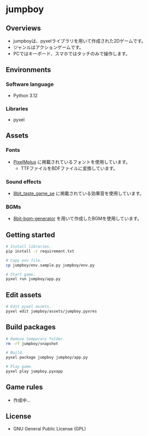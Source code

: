 # jumpboy

## Overviews
- jumpboyは、pyxelライブラリを用いて作成された2Dゲームです。
- ジャンルはアクションゲームです。
- PCではキーボード、スマホではタッチのみで操作します。

## Environments
### Software language
- Python 3.12

### Libraries
- pyxel

## Assets
### Fonts
- [PixelMplus](https://itouhiro.hatenablog.com/entry/20130602/font) に掲載されているフォントを使用しています。
  - TTFファイルをBDFファイルに変換しています。

### Sound effects
- [8bit_taste_game_se](https://booth.pm/ja/items/2576189) に掲載されている効果音を使用しています。

### BGMs
- [8bit-bgm-generator](https://github.com/shiromofufactory/8bit-bgm-generator?tab=readme-ov-file) を用いて作成したBGMを使用しています。

## Getting started
```bash
# Install libraries.
pip install -r requirement.txt

# Copy env file.
cp jumpboy/env.sample.py jumpboy/env.py

# Start game.
pyxel run jumpboy/app.py
```

## Edit assets
```bash
# Edit pyxel assets.
pyxel edit jumpboy/assets/jumpboy.pyxres
```

## Build packages
```bash
# Remove temporary folder.
rm -rf jumpboy/snapshot

# Build.
pyxel package jumpboy jumpboy/app.py

# Play game.
pyxel play jumpboy.pyxapp
```

## Game rules
- 作成中...

## License
- GNU General Public License (GPL)
